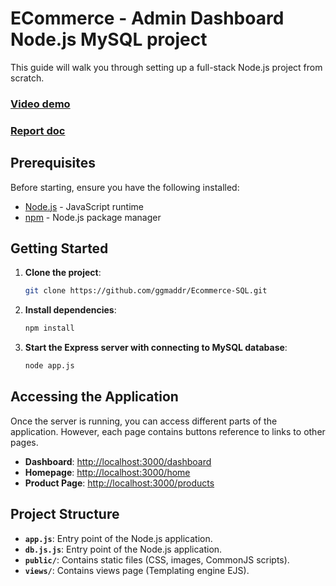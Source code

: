 # ECommerce - Admin Dashboard Node.js MySQL project

This guide will walk you through setting up a full-stack Node.js project from scratch.

### [Video demo](https://www.youtube.com/watch?v=iq73DF-spX4)
### [Report doc](https://docs.google.com/document/d/1pNlx6LOGwTO_B4_8k8DZLOiAyrBBSJHemclyIFORcvI/edit?usp=sharing)

## Prerequisites

Before starting, ensure you have the following installed:

- [Node.js](https://nodejs.org) - JavaScript runtime
- [npm](https://www.npmjs.com) - Node.js package manager

## Getting Started

1. **Clone the project**:
   ```bash
   git clone https://github.com/ggmaddr/Ecommerce-SQL.git
   ```

2. **Install dependencies**:
   ```bash
   npm install
   ```

3. **Start the Express server with connecting to MySQL database**:
   ```bash
   node app.js
   ```

## Accessing the Application

Once the server is running, you can access different parts of the application. However, each page contains buttons reference to links to other pages.

- **Dashboard**: [http://localhost:3000/dashboard](http://localhost:3000/dashboard)
- **Homepage**: [http://localhost:3000/home](http://localhost:3000/home)
- **Product Page**: [http://localhost:3000/products](http://localhost:3000/products)

## Project Structure

- **`app.js`**: Entry point of the Node.js application.
- **`db.js.js`**: Entry point of the Node.js application.
- **`public/`**: Contains static files (CSS, images, CommonJS scripts).
- **`views/`**: Contains views page (Templating engine EJS).


